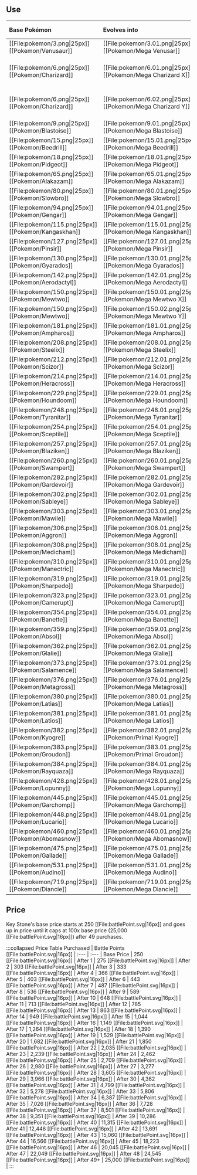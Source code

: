 ## Use
Base Pokémon |Evolves into |Available in
:---|:---|:---
[[File:pokemon/3.png\|25px]] [[Pokemon/Venusaur]]  | [[File:pokemon/3.01.png\|25px]] [[Pokemon/Mega Venusar]] |Kalos onward
[[File:pokemon/6.png\|25px]] [[Pokemon/Charizard]]  | [[File:pokemon/6.01.png\|25px]] [[Pokemon/Mega Charizard X]] |Kalos onward during the day
[[File:pokemon/6.png\|25px]] [[Pokemon/Charizard]]  | [[File:pokemon/6.02.png\|25px]] [[Pokemon/Mega Charizard Y]] |Kalos onward during the night
[[File:pokemon/9.png\|25px]] [[Pokemon/Blastoise]]  | [[File:pokemon/9.01.png\|25px]] [[Pokemon/Mega Blastoise]] |Kalos onward
[[File:pokemon/15.png\|25px]] [[Pokemon/Beedrill]]  | [[File:pokemon/15.01.png\|25px]] [[Pokemon/Mega Beedrill]] |Kalos onward
[[File:pokemon/18.png\|25px]] [[Pokemon/Pidgeot]]  | [[File:pokemon/18.01.png\|25px]] [[Pokemon/Mega Pidgeot]] |Kalos onward
[[File:pokemon/65.png\|25px]] [[Pokemon/Alakazam]]  | [[File:pokemon/65.01.png\|25px]] [[Pokemon/Mega Alakazam]] |Kalos onward
[[File:pokemon/80.png\|25px]] [[Pokemon/Slowbro]]  | [[File:pokemon/80.01.png\|25px]] [[Pokemon/Mega Slowbro]] |Kalos onward
[[File:pokemon/94.png\|25px]] [[Pokemon/Gengar]]  | [[File:pokemon/94.01.png\|25px]] [[Pokemon/Mega Gengar]] |Kalos onward
[[File:pokemon/115.png\|25px]] [[Pokemon/Kangaskhan]]  | [[File:pokemon/115.01.png\|25px]] [[Pokemon/Mega Kangaskhan]] |Kalos onward
[[File:pokemon/127.png\|25px]] [[Pokemon/Pinsir]]  | [[File:pokemon/127.01.png\|25px]] [[Pokemon/Mega Pinsir]] |Kalos onward
[[File:pokemon/130.png\|25px]] [[Pokemon/Gyarados]]  | [[File:pokemon/130.01.png\|25px]] [[Pokemon/Mega Gyarados]] |Kalos onward
[[File:pokemon/142.png\|25px]] [[Pokemon/Aerodactyl]]  | [[File:pokemon/142.01.png\|25px]] [[Pokemon/Mega Aerodactyl]] |Kalos onward
[[File:pokemon/150.png\|25px]] [[Pokemon/Mewtwo]]  | [[File:pokemon/150.01.png\|25px]] [[Pokemon/Mega Mewtwo X]] |Kalos onward
[[File:pokemon/150.png\|25px]] [[Pokemon/Mewtwo]]  | [[File:pokemon/150.02.png\|25px]] [[Pokemon/Mega Mewtwo Y]] |Kalos onward
[[File:pokemon/181.png\|25px]] [[Pokemon/Ampharos]]  | [[File:pokemon/181.01.png\|25px]] [[Pokemon/Mega Ampharos]] |Kalos onward
[[File:pokemon/208.png\|25px]] [[Pokemon/Steelix]]  | [[File:pokemon/208.01.png\|25px]] [[Pokemon/Mega Steelix]] |Kalos onward
[[File:pokemon/212.png\|25px]] [[Pokemon/Scizor]]  | [[File:pokemon/212.01.png\|25px]] [[Pokemon/Mega Scizor]] |Kalos onward
[[File:pokemon/214.png\|25px]] [[Pokemon/Heracross]]  | [[File:pokemon/214.01.png\|25px]] [[Pokemon/Mega Heracross]] |Kalos onward
[[File:pokemon/229.png\|25px]] [[Pokemon/Houndoom]]  | [[File:pokemon/229.01.png\|25px]] [[Pokemon/Mega Houndoom]] |Kalos onward
[[File:pokemon/248.png\|25px]] [[Pokemon/Tyranitar]]  | [[File:pokemon/248.01.png\|25px]] [[Pokemon/Mega Tyranitar]] |Kalos onward
[[File:pokemon/254.png\|25px]] [[Pokemon/Sceptile]]  | [[File:pokemon/254.01.png\|25px]] [[Pokemon/Mega Sceptile]] |Kalos onward
[[File:pokemon/257.png\|25px]] [[Pokemon/Blaziken]]  | [[File:pokemon/257.01.png\|25px]] [[Pokemon/Mega Blaziken]] |Kalos onward
[[File:pokemon/260.png\|25px]] [[Pokemon/Swampert]]  | [[File:pokemon/260.01.png\|25px]] [[Pokemon/Mega Swampert]] |Kalos onward
[[File:pokemon/282.png\|25px]] [[Pokemon/Gardevoir]]  | [[File:pokemon/282.01.png\|25px]] [[Pokemon/Mega Gardevoir]] |Kalos onward
[[File:pokemon/302.png\|25px]] [[Pokemon/Sableye]]  | [[File:pokemon/302.01.png\|25px]] [[Pokemon/Mega Sableye]] |Kalos onward
[[File:pokemon/303.png\|25px]] [[Pokemon/Mawile]]  | [[File:pokemon/303.01.png\|25px]] [[Pokemon/Mega Mawile]] |Kalos onward
[[File:pokemon/306.png\|25px]] [[Pokemon/Aggron]]  | [[File:pokemon/306.01.png\|25px]] [[Pokemon/Mega Aggron]] |Kalos onward
[[File:pokemon/308.png\|25px]] [[Pokemon/Medicham]]  | [[File:pokemon/308.01.png\|25px]] [[Pokemon/Mega Medicham]] |Kalos onward
[[File:pokemon/310.png\|25px]] [[Pokemon/Manectric]]  | [[File:pokemon/310.01.png\|25px]] [[Pokemon/Mega Manectric]] |Kalos onward
[[File:pokemon/319.png\|25px]] [[Pokemon/Sharpedo]]  | [[File:pokemon/319.01.png\|25px]] [[Pokemon/Mega Sharpedo]] |Kalos onward
[[File:pokemon/323.png\|25px]] [[Pokemon/Camerupt]]  | [[File:pokemon/323.01.png\|25px]] [[Pokemon/Mega Camerupt]] |Kalos onward
[[File:pokemon/354.png\|25px]] [[Pokemon/Banette]]  | [[File:pokemon/354.01.png\|25px]] [[Pokemon/Mega Banette]] |Kalos onward
[[File:pokemon/359.png\|25px]] [[Pokemon/Absol]]  | [[File:pokemon/359.01.png\|25px]] [[Pokemon/Mega Absol]] |Kalos onward
[[File:pokemon/362.png\|25px]] [[Pokemon/Glalie]]  | [[File:pokemon/362.01.png\|25px]] [[Pokemon/Mega Glalie]] |Kalos onward
[[File:pokemon/373.png\|25px]] [[Pokemon/Salamence]]  | [[File:pokemon/373.01.png\|25px]] [[Pokemon/Mega Salamence]] |Kalos onward
[[File:pokemon/376.png\|25px]] [[Pokemon/Metagross]]  | [[File:pokemon/376.01.png\|25px]] [[Pokemon/Mega Metagross]] |Kalos onward
[[File:pokemon/380.png\|25px]] [[Pokemon/Latias]]  | [[File:pokemon/380.01.png\|25px]] [[Pokemon/Mega Latias]] |Kalos onward
[[File:pokemon/381.png\|25px]] [[Pokemon/Latios]]  | [[File:pokemon/381.01.png\|25px]] [[Pokemon/Mega Latios]] |Kalos onward
[[File:pokemon/382.png\|25px]] [[Pokemon/Kyogre]]  | [[File:pokemon/382.01.png\|25px]] [[Pokemon/Primal Kyogre]] |Kalos onward
[[File:pokemon/383.png\|25px]] [[Pokemon/Groudon]]  | [[File:pokemon/383.01.png\|25px]] [[Pokemon/Primal Groudon]] |Kalos onward
[[File:pokemon/384.png\|25px]] [[Pokemon/Rayquaza]]  | [[File:pokemon/384.01.png\|25px]] [[Pokemon/Mega Rayquaza]] |Kalos onward
[[File:pokemon/428.png\|25px]] [[Pokemon/Lopunny]]  | [[File:pokemon/428.01.png\|25px]] [[Pokemon/Mega Lopunny]] |Kalos onward
[[File:pokemon/445.png\|25px]] [[Pokemon/Garchomp]]  | [[File:pokemon/445.01.png\|25px]] [[Pokemon/Mega Garchomp]] |Kalos onward
[[File:pokemon/448.png\|25px]] [[Pokemon/Lucario]]  | [[File:pokemon/448.01.png\|25px]] [[Pokemon/Mega Lucario]] |Kalos onward
[[File:pokemon/460.png\|25px]] [[Pokemon/Abomasnow]]  | [[File:pokemon/460.01.png\|25px]] [[Pokemon/Mega Abomasnow]] |Kalos onward
[[File:pokemon/475.png\|25px]] [[Pokemon/Gallade]]  | [[File:pokemon/475.01.png\|25px]] [[Pokemon/Mega Gallade]] |Kalos onward
[[File:pokemon/531.png\|25px]] [[Pokemon/Audino]]  | [[File:pokemon/531.01.png\|25px]] [[Pokemon/Mega Audino]] |Kalos onward
[[File:pokemon/719.png\|25px]] [[Pokemon/Diancie]]  | [[File:pokemon/719.01.png\|25px]] [[Pokemon/Mega Diancie]] |Kalos onward

## Price
Key Stone's base price starts at 250 [[File:battlePoint.svg\|16px]] and goes up in price until it caps at 100x base price (25,000 [[File:battlePoint.svg\|16px]]) after 49 purchases.

:::collapsed Price Table
Purchased | Battle Points [[File:battlePoint.svg\|16px]] |
:--- | :--- |
Base Price | 250 [[File:battlePoint.svg\|16px]] |
After 1 | 275 [[File:battlePoint.svg\|16px]] |
After 2 | 303 [[File:battlePoint.svg\|16px]] |
After 3 | 333 [[File:battlePoint.svg\|16px]] |
After 4 | 366 [[File:battlePoint.svg\|16px]] |
After 5 | 403 [[File:battlePoint.svg\|16px]] |
After 6 | 443 [[File:battlePoint.svg\|16px]] |
After 7 | 487 [[File:battlePoint.svg\|16px]] |
After 8 | 536 [[File:battlePoint.svg\|16px]] |
After 9 | 589 [[File:battlePoint.svg\|16px]] |
After 10 | 648 [[File:battlePoint.svg\|16px]] |
After 11 | 713 [[File:battlePoint.svg\|16px]] |
After 12 | 785 [[File:battlePoint.svg\|16px]] |
After 13 | 863 [[File:battlePoint.svg\|16px]] |
After 14 | 949 [[File:battlePoint.svg\|16px]] |
After 15 | 1,044 [[File:battlePoint.svg\|16px]] |
After 16 | 1,149 [[File:battlePoint.svg\|16px]] |
After 17 | 1,264 [[File:battlePoint.svg\|16px]] |
After 18 | 1,390 [[File:battlePoint.svg\|16px]] |
After 19 | 1,529 [[File:battlePoint.svg\|16px]] |
After 20 | 1,682 [[File:battlePoint.svg\|16px]] |
After 21 | 1,850 [[File:battlePoint.svg\|16px]] |
After 22 | 2,035 [[File:battlePoint.svg\|16px]] |
After 23 | 2,239 [[File:battlePoint.svg\|16px]] |
After 24 | 2,462 [[File:battlePoint.svg\|16px]] |
After 25 | 2,709 [[File:battlePoint.svg\|16px]] |
After 26 | 2,980 [[File:battlePoint.svg\|16px]] |
After 27 | 3,277 [[File:battlePoint.svg\|16px]] |
After 28 | 3,605 [[File:battlePoint.svg\|16px]] |
After 29 | 3,966 [[File:battlePoint.svg\|16px]] |
After 30 | 4,362 [[File:battlePoint.svg\|16px]] |
After 31 | 4,799 [[File:battlePoint.svg\|16px]] |
After 32 | 5,278 [[File:battlePoint.svg\|16px]] |
After 33 | 5,806 [[File:battlePoint.svg\|16px]] |
After 34 | 6,387 [[File:battlePoint.svg\|16px]] |
After 35 | 7,026 [[File:battlePoint.svg\|16px]] |
After 36 | 7,728 [[File:battlePoint.svg\|16px]] |
After 37 | 8,501 [[File:battlePoint.svg\|16px]] |
After 38 | 9,351 [[File:battlePoint.svg\|16px]] |
After 39 | 10,286 [[File:battlePoint.svg\|16px]] |
After 40 | 11,315 [[File:battlePoint.svg\|16px]] |
After 41 | 12,446 [[File:battlePoint.svg\|16px]] |
After 42 | 13,691 [[File:battlePoint.svg\|16px]] |
After 43 | 15,060 [[File:battlePoint.svg\|16px]] |
After 44 | 16,566 [[File:battlePoint.svg\|16px]] |
After 45 | 18,223 [[File:battlePoint.svg\|16px]] |
After 46 | 20,045 [[File:battlePoint.svg\|16px]] |
After 47 | 22,049 [[File:battlePoint.svg\|16px]] |
After 48 | 24,545 [[File:battlePoint.svg\|16px]] |
After 49+ | 25,000 [[File:battlePoint.svg\|16px]] |
:::